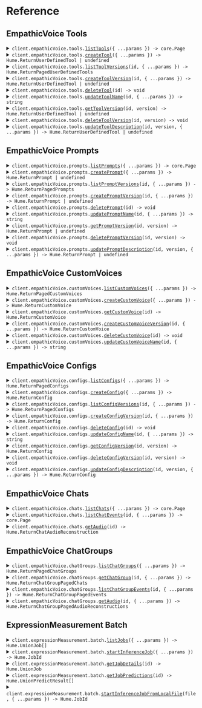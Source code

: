 # Reference

## EmpathicVoice Tools

<details><summary><code>client.empathicVoice.tools.<a href="/src/api/resources/empathicVoice/resources/tools/client/Client.ts">listTools</a>({ ...params }) -> core.Page<Hume.ReturnUserDefinedTool | undefined></code></summary>
<dl>
<dd>

#### 📝 Description

<dl>
<dd>

<dl>
<dd>

Fetches a paginated list of **Tools**.

Refer to our [tool use](/docs/empathic-voice-interface-evi/tool-use#function-calling) guide for comprehensive instructions on defining and integrating tools into EVI.

</dd>
</dl>
</dd>
</dl>

#### 🔌 Usage

<dl>
<dd>

<dl>
<dd>

```typescript
await client.empathicVoice.tools.listTools({
    pageNumber: 0,
    pageSize: 2,
});
```

</dd>
</dl>
</dd>
</dl>

#### ⚙️ Parameters

<dl>
<dd>

<dl>
<dd>

**request:** `Hume.empathicVoice.ToolsListToolsRequest`

</dd>
</dl>

<dl>
<dd>

**requestOptions:** `Tools.RequestOptions`

</dd>
</dl>
</dd>
</dl>

</dd>
</dl>
</details>

<details><summary><code>client.empathicVoice.tools.<a href="/src/api/resources/empathicVoice/resources/tools/client/Client.ts">createTool</a>({ ...params }) -> Hume.ReturnUserDefinedTool | undefined</code></summary>
<dl>
<dd>

#### 📝 Description

<dl>
<dd>

<dl>
<dd>

Creates a **Tool** that can be added to an [EVI configuration](/reference/empathic-voice-interface-evi/configs/create-config).

Refer to our [tool use](/docs/empathic-voice-interface-evi/tool-use#function-calling) guide for comprehensive instructions on defining and integrating tools into EVI.

</dd>
</dl>
</dd>
</dl>

#### 🔌 Usage

<dl>
<dd>

<dl>
<dd>

```typescript
await client.empathicVoice.tools.createTool({
    name: "get_current_weather",
    parameters:
        '{ "type": "object", "properties": { "location": { "type": "string", "description": "The city and state, e.g. San Francisco, CA" }, "format": { "type": "string", "enum": ["celsius", "fahrenheit"], "description": "The temperature unit to use. Infer this from the users location." } }, "required": ["location", "format"] }',
    versionDescription: "Fetches current weather and uses celsius or fahrenheit based on location of user.",
    description: "This tool is for getting the current weather.",
    fallbackContent: "Unable to fetch current weather.",
});
```

</dd>
</dl>
</dd>
</dl>

#### ⚙️ Parameters

<dl>
<dd>

<dl>
<dd>

**request:** `Hume.empathicVoice.PostedUserDefinedTool`

</dd>
</dl>

<dl>
<dd>

**requestOptions:** `Tools.RequestOptions`

</dd>
</dl>
</dd>
</dl>

</dd>
</dl>
</details>

<details><summary><code>client.empathicVoice.tools.<a href="/src/api/resources/empathicVoice/resources/tools/client/Client.ts">listToolVersions</a>(id, { ...params }) -> Hume.ReturnPagedUserDefinedTools</code></summary>
<dl>
<dd>

#### 📝 Description

<dl>
<dd>

<dl>
<dd>

Fetches a list of a **Tool's** versions.

Refer to our [tool use](/docs/empathic-voice-interface-evi/tool-use#function-calling) guide for comprehensive instructions on defining and integrating tools into EVI.

</dd>
</dl>
</dd>
</dl>

#### 🔌 Usage

<dl>
<dd>

<dl>
<dd>

```typescript
await client.empathicVoice.tools.listToolVersions("00183a3f-79ba-413d-9f3b-609864268bea");
```

</dd>
</dl>
</dd>
</dl>

#### ⚙️ Parameters

<dl>
<dd>

<dl>
<dd>

**id:** `string` — Identifier for a Tool. Formatted as a UUID.

</dd>
</dl>

<dl>
<dd>

**request:** `Hume.empathicVoice.ToolsListToolVersionsRequest`

</dd>
</dl>

<dl>
<dd>

**requestOptions:** `Tools.RequestOptions`

</dd>
</dl>
</dd>
</dl>

</dd>
</dl>
</details>

<details><summary><code>client.empathicVoice.tools.<a href="/src/api/resources/empathicVoice/resources/tools/client/Client.ts">createToolVersion</a>(id, { ...params }) -> Hume.ReturnUserDefinedTool | undefined</code></summary>
<dl>
<dd>

#### 📝 Description

<dl>
<dd>

<dl>
<dd>

Updates a **Tool** by creating a new version of the **Tool**.

Refer to our [tool use](/docs/empathic-voice-interface-evi/tool-use#function-calling) guide for comprehensive instructions on defining and integrating tools into EVI.

</dd>
</dl>
</dd>
</dl>

#### 🔌 Usage

<dl>
<dd>

<dl>
<dd>

```typescript
await client.empathicVoice.tools.createToolVersion("00183a3f-79ba-413d-9f3b-609864268bea", {
    parameters:
        '{ "type": "object", "properties": { "location": { "type": "string", "description": "The city and state, e.g. San Francisco, CA" }, "format": { "type": "string", "enum": ["celsius", "fahrenheit", "kelvin"], "description": "The temperature unit to use. Infer this from the users location." } }, "required": ["location", "format"] }',
    versionDescription: "Fetches current weather and uses celsius, fahrenheit, or kelvin based on location of user.",
    fallbackContent: "Unable to fetch current weather.",
    description: "This tool is for getting the current weather.",
});
```

</dd>
</dl>
</dd>
</dl>

#### ⚙️ Parameters

<dl>
<dd>

<dl>
<dd>

**id:** `string` — Identifier for a Tool. Formatted as a UUID.

</dd>
</dl>

<dl>
<dd>

**request:** `Hume.empathicVoice.PostedUserDefinedToolVersion`

</dd>
</dl>

<dl>
<dd>

**requestOptions:** `Tools.RequestOptions`

</dd>
</dl>
</dd>
</dl>

</dd>
</dl>
</details>

<details><summary><code>client.empathicVoice.tools.<a href="/src/api/resources/empathicVoice/resources/tools/client/Client.ts">deleteTool</a>(id) -> void</code></summary>
<dl>
<dd>

#### 📝 Description

<dl>
<dd>

<dl>
<dd>

Deletes a **Tool** and its versions.

Refer to our [tool use](/docs/empathic-voice-interface-evi/tool-use#function-calling) guide for comprehensive instructions on defining and integrating tools into EVI.

</dd>
</dl>
</dd>
</dl>

#### 🔌 Usage

<dl>
<dd>

<dl>
<dd>

```typescript
await client.empathicVoice.tools.deleteTool("00183a3f-79ba-413d-9f3b-609864268bea");
```

</dd>
</dl>
</dd>
</dl>

#### ⚙️ Parameters

<dl>
<dd>

<dl>
<dd>

**id:** `string` — Identifier for a Tool. Formatted as a UUID.

</dd>
</dl>

<dl>
<dd>

**requestOptions:** `Tools.RequestOptions`

</dd>
</dl>
</dd>
</dl>

</dd>
</dl>
</details>

<details><summary><code>client.empathicVoice.tools.<a href="/src/api/resources/empathicVoice/resources/tools/client/Client.ts">updateToolName</a>(id, { ...params }) -> string</code></summary>
<dl>
<dd>

#### 📝 Description

<dl>
<dd>

<dl>
<dd>

Updates the name of a **Tool**.

Refer to our [tool use](/docs/empathic-voice-interface-evi/tool-use#function-calling) guide for comprehensive instructions on defining and integrating tools into EVI.

</dd>
</dl>
</dd>
</dl>

#### 🔌 Usage

<dl>
<dd>

<dl>
<dd>

```typescript
await client.empathicVoice.tools.updateToolName("00183a3f-79ba-413d-9f3b-609864268bea", {
    name: "get_current_temperature",
});
```

</dd>
</dl>
</dd>
</dl>

#### ⚙️ Parameters

<dl>
<dd>

<dl>
<dd>

**id:** `string` — Identifier for a Tool. Formatted as a UUID.

</dd>
</dl>

<dl>
<dd>

**request:** `Hume.empathicVoice.PostedUserDefinedToolName`

</dd>
</dl>

<dl>
<dd>

**requestOptions:** `Tools.RequestOptions`

</dd>
</dl>
</dd>
</dl>

</dd>
</dl>
</details>

<details><summary><code>client.empathicVoice.tools.<a href="/src/api/resources/empathicVoice/resources/tools/client/Client.ts">getToolVersion</a>(id, version) -> Hume.ReturnUserDefinedTool | undefined</code></summary>
<dl>
<dd>

#### 📝 Description

<dl>
<dd>

<dl>
<dd>

Fetches a specified version of a **Tool**.

Refer to our [tool use](/docs/empathic-voice-interface-evi/tool-use#function-calling) guide for comprehensive instructions on defining and integrating tools into EVI.

</dd>
</dl>
</dd>
</dl>

#### 🔌 Usage

<dl>
<dd>

<dl>
<dd>

```typescript
await client.empathicVoice.tools.getToolVersion("00183a3f-79ba-413d-9f3b-609864268bea", 1);
```

</dd>
</dl>
</dd>
</dl>

#### ⚙️ Parameters

<dl>
<dd>

<dl>
<dd>

**id:** `string` — Identifier for a Tool. Formatted as a UUID.

</dd>
</dl>

<dl>
<dd>

**version:** `number`

Version number for a Tool.

Tools, Configs, Custom Voices, and Prompts are versioned. This versioning system supports iterative development, allowing you to progressively refine tools and revert to previous versions if needed.

Version numbers are integer values representing different iterations of the Tool. Each update to the Tool increments its version number.

</dd>
</dl>

<dl>
<dd>

**requestOptions:** `Tools.RequestOptions`

</dd>
</dl>
</dd>
</dl>

</dd>
</dl>
</details>

<details><summary><code>client.empathicVoice.tools.<a href="/src/api/resources/empathicVoice/resources/tools/client/Client.ts">deleteToolVersion</a>(id, version) -> void</code></summary>
<dl>
<dd>

#### 📝 Description

<dl>
<dd>

<dl>
<dd>

Deletes a specified version of a **Tool**.

Refer to our [tool use](/docs/empathic-voice-interface-evi/tool-use#function-calling) guide for comprehensive instructions on defining and integrating tools into EVI.

</dd>
</dl>
</dd>
</dl>

#### 🔌 Usage

<dl>
<dd>

<dl>
<dd>

```typescript
await client.empathicVoice.tools.deleteToolVersion("00183a3f-79ba-413d-9f3b-609864268bea", 1);
```

</dd>
</dl>
</dd>
</dl>

#### ⚙️ Parameters

<dl>
<dd>

<dl>
<dd>

**id:** `string` — Identifier for a Tool. Formatted as a UUID.

</dd>
</dl>

<dl>
<dd>

**version:** `number`

Version number for a Tool.

Tools, Configs, Custom Voices, and Prompts are versioned. This versioning system supports iterative development, allowing you to progressively refine tools and revert to previous versions if needed.

Version numbers are integer values representing different iterations of the Tool. Each update to the Tool increments its version number.

</dd>
</dl>

<dl>
<dd>

**requestOptions:** `Tools.RequestOptions`

</dd>
</dl>
</dd>
</dl>

</dd>
</dl>
</details>

<details><summary><code>client.empathicVoice.tools.<a href="/src/api/resources/empathicVoice/resources/tools/client/Client.ts">updateToolDescription</a>(id, version, { ...params }) -> Hume.ReturnUserDefinedTool | undefined</code></summary>
<dl>
<dd>

#### 📝 Description

<dl>
<dd>

<dl>
<dd>

Updates the description of a specified **Tool** version.

Refer to our [tool use](/docs/empathic-voice-interface-evi/tool-use#function-calling) guide for comprehensive instructions on defining and integrating tools into EVI.

</dd>
</dl>
</dd>
</dl>

#### 🔌 Usage

<dl>
<dd>

<dl>
<dd>

```typescript
await client.empathicVoice.tools.updateToolDescription("00183a3f-79ba-413d-9f3b-609864268bea", 1, {
    versionDescription:
        "Fetches current temperature, precipitation, wind speed, AQI, and other weather conditions. Uses Celsius, Fahrenheit, or kelvin depending on user's region.",
});
```

</dd>
</dl>
</dd>
</dl>

#### ⚙️ Parameters

<dl>
<dd>

<dl>
<dd>

**id:** `string` — Identifier for a Tool. Formatted as a UUID.

</dd>
</dl>

<dl>
<dd>

**version:** `number`

Version number for a Tool.

Tools, Configs, Custom Voices, and Prompts are versioned. This versioning system supports iterative development, allowing you to progressively refine tools and revert to previous versions if needed.

Version numbers are integer values representing different iterations of the Tool. Each update to the Tool increments its version number.

</dd>
</dl>

<dl>
<dd>

**request:** `Hume.empathicVoice.PostedUserDefinedToolVersionDescription`

</dd>
</dl>

<dl>
<dd>

**requestOptions:** `Tools.RequestOptions`

</dd>
</dl>
</dd>
</dl>

</dd>
</dl>
</details>

## EmpathicVoice Prompts

<details><summary><code>client.empathicVoice.prompts.<a href="/src/api/resources/empathicVoice/resources/prompts/client/Client.ts">listPrompts</a>({ ...params }) -> core.Page<Hume.ReturnPrompt | undefined></code></summary>
<dl>
<dd>

#### 📝 Description

<dl>
<dd>

<dl>
<dd>

Fetches a paginated list of **Prompts**.

See our [prompting guide](/docs/empathic-voice-interface-evi/phone-calling) for tips on crafting your system prompt.

</dd>
</dl>
</dd>
</dl>

#### 🔌 Usage

<dl>
<dd>

<dl>
<dd>

```typescript
await client.empathicVoice.prompts.listPrompts({
    pageNumber: 0,
    pageSize: 2,
});
```

</dd>
</dl>
</dd>
</dl>

#### ⚙️ Parameters

<dl>
<dd>

<dl>
<dd>

**request:** `Hume.empathicVoice.PromptsListPromptsRequest`

</dd>
</dl>

<dl>
<dd>

**requestOptions:** `Prompts.RequestOptions`

</dd>
</dl>
</dd>
</dl>

</dd>
</dl>
</details>

<details><summary><code>client.empathicVoice.prompts.<a href="/src/api/resources/empathicVoice/resources/prompts/client/Client.ts">createPrompt</a>({ ...params }) -> Hume.ReturnPrompt | undefined</code></summary>
<dl>
<dd>

#### 📝 Description

<dl>
<dd>

<dl>
<dd>

Creates a **Prompt** that can be added to an [EVI configuration](/reference/empathic-voice-interface-evi/configs/create-config).

See our [prompting guide](/docs/empathic-voice-interface-evi/phone-calling) for tips on crafting your system prompt.

</dd>
</dl>
</dd>
</dl>

#### 🔌 Usage

<dl>
<dd>

<dl>
<dd>

```typescript
await client.empathicVoice.prompts.createPrompt({
    name: "Weather Assistant Prompt",
    text: "<role>You are an AI weather assistant providing users with accurate and up-to-date weather information. Respond to user queries concisely and clearly. Use simple language and avoid technical jargon. Provide temperature, precipitation, wind conditions, and any weather alerts. Include helpful tips if severe weather is expected.</role>",
});
```

</dd>
</dl>
</dd>
</dl>

#### ⚙️ Parameters

<dl>
<dd>

<dl>
<dd>

**request:** `Hume.empathicVoice.PostedPrompt`

</dd>
</dl>

<dl>
<dd>

**requestOptions:** `Prompts.RequestOptions`

</dd>
</dl>
</dd>
</dl>

</dd>
</dl>
</details>

<details><summary><code>client.empathicVoice.prompts.<a href="/src/api/resources/empathicVoice/resources/prompts/client/Client.ts">listPromptVersions</a>(id, { ...params }) -> Hume.ReturnPagedPrompts</code></summary>
<dl>
<dd>

#### 📝 Description

<dl>
<dd>

<dl>
<dd>

Fetches a list of a **Prompt's** versions.

See our [prompting guide](/docs/empathic-voice-interface-evi/phone-calling) for tips on crafting your system prompt.

</dd>
</dl>
</dd>
</dl>

#### 🔌 Usage

<dl>
<dd>

<dl>
<dd>

```typescript
await client.empathicVoice.prompts.listPromptVersions("af699d45-2985-42cc-91b9-af9e5da3bac5");
```

</dd>
</dl>
</dd>
</dl>

#### ⚙️ Parameters

<dl>
<dd>

<dl>
<dd>

**id:** `string` — Identifier for a Prompt. Formatted as a UUID.

</dd>
</dl>

<dl>
<dd>

**request:** `Hume.empathicVoice.PromptsListPromptVersionsRequest`

</dd>
</dl>

<dl>
<dd>

**requestOptions:** `Prompts.RequestOptions`

</dd>
</dl>
</dd>
</dl>

</dd>
</dl>
</details>

<details><summary><code>client.empathicVoice.prompts.<a href="/src/api/resources/empathicVoice/resources/prompts/client/Client.ts">createPromptVersion</a>(id, { ...params }) -> Hume.ReturnPrompt | undefined</code></summary>
<dl>
<dd>

#### 📝 Description

<dl>
<dd>

<dl>
<dd>

Updates a **Prompt** by creating a new version of the **Prompt**.

See our [prompting guide](/docs/empathic-voice-interface-evi/phone-calling) for tips on crafting your system prompt.

</dd>
</dl>
</dd>
</dl>

#### 🔌 Usage

<dl>
<dd>

<dl>
<dd>

```typescript
await client.empathicVoice.prompts.createPromptVersion("af699d45-2985-42cc-91b9-af9e5da3bac5", {
    text: "<role>You are an updated version of an AI weather assistant providing users with accurate and up-to-date weather information. Respond to user queries concisely and clearly. Use simple language and avoid technical jargon. Provide temperature, precipitation, wind conditions, and any weather alerts. Include helpful tips if severe weather is expected.</role>",
    versionDescription: "This is an updated version of the Weather Assistant Prompt.",
});
```

</dd>
</dl>
</dd>
</dl>

#### ⚙️ Parameters

<dl>
<dd>

<dl>
<dd>

**id:** `string` — Identifier for a Prompt. Formatted as a UUID.

</dd>
</dl>

<dl>
<dd>

**request:** `Hume.empathicVoice.PostedPromptVersion`

</dd>
</dl>

<dl>
<dd>

**requestOptions:** `Prompts.RequestOptions`

</dd>
</dl>
</dd>
</dl>

</dd>
</dl>
</details>

<details><summary><code>client.empathicVoice.prompts.<a href="/src/api/resources/empathicVoice/resources/prompts/client/Client.ts">deletePrompt</a>(id) -> void</code></summary>
<dl>
<dd>

#### 📝 Description

<dl>
<dd>

<dl>
<dd>

Deletes a **Prompt** and its versions.

See our [prompting guide](/docs/empathic-voice-interface-evi/phone-calling) for tips on crafting your system prompt.

</dd>
</dl>
</dd>
</dl>

#### 🔌 Usage

<dl>
<dd>

<dl>
<dd>

```typescript
await client.empathicVoice.prompts.deletePrompt("af699d45-2985-42cc-91b9-af9e5da3bac5");
```

</dd>
</dl>
</dd>
</dl>

#### ⚙️ Parameters

<dl>
<dd>

<dl>
<dd>

**id:** `string` — Identifier for a Prompt. Formatted as a UUID.

</dd>
</dl>

<dl>
<dd>

**requestOptions:** `Prompts.RequestOptions`

</dd>
</dl>
</dd>
</dl>

</dd>
</dl>
</details>

<details><summary><code>client.empathicVoice.prompts.<a href="/src/api/resources/empathicVoice/resources/prompts/client/Client.ts">updatePromptName</a>(id, { ...params }) -> string</code></summary>
<dl>
<dd>

#### 📝 Description

<dl>
<dd>

<dl>
<dd>

Updates the name of a **Prompt**.

See our [prompting guide](/docs/empathic-voice-interface-evi/phone-calling) for tips on crafting your system prompt.

</dd>
</dl>
</dd>
</dl>

#### 🔌 Usage

<dl>
<dd>

<dl>
<dd>

```typescript
await client.empathicVoice.prompts.updatePromptName("af699d45-2985-42cc-91b9-af9e5da3bac5", {
    name: "Updated Weather Assistant Prompt Name",
});
```

</dd>
</dl>
</dd>
</dl>

#### ⚙️ Parameters

<dl>
<dd>

<dl>
<dd>

**id:** `string` — Identifier for a Prompt. Formatted as a UUID.

</dd>
</dl>

<dl>
<dd>

**request:** `Hume.empathicVoice.PostedPromptName`

</dd>
</dl>

<dl>
<dd>

**requestOptions:** `Prompts.RequestOptions`

</dd>
</dl>
</dd>
</dl>

</dd>
</dl>
</details>

<details><summary><code>client.empathicVoice.prompts.<a href="/src/api/resources/empathicVoice/resources/prompts/client/Client.ts">getPromptVersion</a>(id, version) -> Hume.ReturnPrompt | undefined</code></summary>
<dl>
<dd>

#### 📝 Description

<dl>
<dd>

<dl>
<dd>

Fetches a specified version of a **Prompt**.

See our [prompting guide](/docs/empathic-voice-interface-evi/phone-calling) for tips on crafting your system prompt.

</dd>
</dl>
</dd>
</dl>

#### 🔌 Usage

<dl>
<dd>

<dl>
<dd>

```typescript
await client.empathicVoice.prompts.getPromptVersion("af699d45-2985-42cc-91b9-af9e5da3bac5", 0);
```

</dd>
</dl>
</dd>
</dl>

#### ⚙️ Parameters

<dl>
<dd>

<dl>
<dd>

**id:** `string` — Identifier for a Prompt. Formatted as a UUID.

</dd>
</dl>

<dl>
<dd>

**version:** `number`

Version number for a Prompt.

Prompts, Configs, Custom Voices, and Tools are versioned. This versioning system supports iterative development, allowing you to progressively refine prompts and revert to previous versions if needed.

Version numbers are integer values representing different iterations of the Prompt. Each update to the Prompt increments its version number.

</dd>
</dl>

<dl>
<dd>

**requestOptions:** `Prompts.RequestOptions`

</dd>
</dl>
</dd>
</dl>

</dd>
</dl>
</details>

<details><summary><code>client.empathicVoice.prompts.<a href="/src/api/resources/empathicVoice/resources/prompts/client/Client.ts">deletePromptVersion</a>(id, version) -> void</code></summary>
<dl>
<dd>

#### 📝 Description

<dl>
<dd>

<dl>
<dd>

Deletes a specified version of a **Prompt**.

See our [prompting guide](/docs/empathic-voice-interface-evi/phone-calling) for tips on crafting your system prompt.

</dd>
</dl>
</dd>
</dl>

#### 🔌 Usage

<dl>
<dd>

<dl>
<dd>

```typescript
await client.empathicVoice.prompts.deletePromptVersion("af699d45-2985-42cc-91b9-af9e5da3bac5", 1);
```

</dd>
</dl>
</dd>
</dl>

#### ⚙️ Parameters

<dl>
<dd>

<dl>
<dd>

**id:** `string` — Identifier for a Prompt. Formatted as a UUID.

</dd>
</dl>

<dl>
<dd>

**version:** `number`

Version number for a Prompt.

Prompts, Configs, Custom Voices, and Tools are versioned. This versioning system supports iterative development, allowing you to progressively refine prompts and revert to previous versions if needed.

Version numbers are integer values representing different iterations of the Prompt. Each update to the Prompt increments its version number.

</dd>
</dl>

<dl>
<dd>

**requestOptions:** `Prompts.RequestOptions`

</dd>
</dl>
</dd>
</dl>

</dd>
</dl>
</details>

<details><summary><code>client.empathicVoice.prompts.<a href="/src/api/resources/empathicVoice/resources/prompts/client/Client.ts">updatePromptDescription</a>(id, version, { ...params }) -> Hume.ReturnPrompt | undefined</code></summary>
<dl>
<dd>

#### 📝 Description

<dl>
<dd>

<dl>
<dd>

Updates the description of a **Prompt**.

See our [prompting guide](/docs/empathic-voice-interface-evi/phone-calling) for tips on crafting your system prompt.

</dd>
</dl>
</dd>
</dl>

#### 🔌 Usage

<dl>
<dd>

<dl>
<dd>

```typescript
await client.empathicVoice.prompts.updatePromptDescription("af699d45-2985-42cc-91b9-af9e5da3bac5", 1, {
    versionDescription: "This is an updated version_description.",
});
```

</dd>
</dl>
</dd>
</dl>

#### ⚙️ Parameters

<dl>
<dd>

<dl>
<dd>

**id:** `string` — Identifier for a Prompt. Formatted as a UUID.

</dd>
</dl>

<dl>
<dd>

**version:** `number`

Version number for a Prompt.

Prompts, Configs, Custom Voices, and Tools are versioned. This versioning system supports iterative development, allowing you to progressively refine prompts and revert to previous versions if needed.

Version numbers are integer values representing different iterations of the Prompt. Each update to the Prompt increments its version number.

</dd>
</dl>

<dl>
<dd>

**request:** `Hume.empathicVoice.PostedPromptVersionDescription`

</dd>
</dl>

<dl>
<dd>

**requestOptions:** `Prompts.RequestOptions`

</dd>
</dl>
</dd>
</dl>

</dd>
</dl>
</details>

## EmpathicVoice CustomVoices

<details><summary><code>client.empathicVoice.customVoices.<a href="/src/api/resources/empathicVoice/resources/customVoices/client/Client.ts">listCustomVoices</a>({ ...params }) -> Hume.ReturnPagedCustomVoices</code></summary>
<dl>
<dd>

#### 📝 Description

<dl>
<dd>

<dl>
<dd>

Fetches a paginated list of **Custom Voices**.

Refer to our [voices guide](/docs/empathic-voice-interface-evi/voices) for details on creating a custom voice.

</dd>
</dl>
</dd>
</dl>

#### 🔌 Usage

<dl>
<dd>

<dl>
<dd>

```typescript
await client.empathicVoice.customVoices.listCustomVoices();
```

</dd>
</dl>
</dd>
</dl>

#### ⚙️ Parameters

<dl>
<dd>

<dl>
<dd>

**request:** `Hume.empathicVoice.CustomVoicesListCustomVoicesRequest`

</dd>
</dl>

<dl>
<dd>

**requestOptions:** `CustomVoices.RequestOptions`

</dd>
</dl>
</dd>
</dl>

</dd>
</dl>
</details>

<details><summary><code>client.empathicVoice.customVoices.<a href="/src/api/resources/empathicVoice/resources/customVoices/client/Client.ts">createCustomVoice</a>({ ...params }) -> Hume.ReturnCustomVoice</code></summary>
<dl>
<dd>

#### 📝 Description

<dl>
<dd>

<dl>
<dd>

Creates a **Custom Voice** that can be added to an [EVI configuration](/reference/empathic-voice-interface-evi/configs/create-config).

Refer to our [voices guide](/docs/empathic-voice-interface-evi/voices) for details on creating a custom voice.

</dd>
</dl>
</dd>
</dl>

#### 🔌 Usage

<dl>
<dd>

<dl>
<dd>

```typescript
await client.empathicVoice.customVoices.createCustomVoice({
    name: "name",
    baseVoice: Hume.PostedCustomVoiceBaseVoice.Ito,
    parameterModel: "20241004-11parameter",
});
```

</dd>
</dl>
</dd>
</dl>

#### ⚙️ Parameters

<dl>
<dd>

<dl>
<dd>

**request:** `Hume.PostedCustomVoice`

</dd>
</dl>

<dl>
<dd>

**requestOptions:** `CustomVoices.RequestOptions`

</dd>
</dl>
</dd>
</dl>

</dd>
</dl>
</details>

<details><summary><code>client.empathicVoice.customVoices.<a href="/src/api/resources/empathicVoice/resources/customVoices/client/Client.ts">getCustomVoice</a>(id) -> Hume.ReturnCustomVoice</code></summary>
<dl>
<dd>

#### 📝 Description

<dl>
<dd>

<dl>
<dd>

Fetches a specific **Custom Voice** by ID.

Refer to our [voices guide](/docs/empathic-voice-interface-evi/voices) for details on creating a custom voice.

</dd>
</dl>
</dd>
</dl>

#### 🔌 Usage

<dl>
<dd>

<dl>
<dd>

```typescript
await client.empathicVoice.customVoices.getCustomVoice("id");
```

</dd>
</dl>
</dd>
</dl>

#### ⚙️ Parameters

<dl>
<dd>

<dl>
<dd>

**id:** `string` — Identifier for a Custom Voice. Formatted as a UUID.

</dd>
</dl>

<dl>
<dd>

**requestOptions:** `CustomVoices.RequestOptions`

</dd>
</dl>
</dd>
</dl>

</dd>
</dl>
</details>

<details><summary><code>client.empathicVoice.customVoices.<a href="/src/api/resources/empathicVoice/resources/customVoices/client/Client.ts">createCustomVoiceVersion</a>(id, { ...params }) -> Hume.ReturnCustomVoice</code></summary>
<dl>
<dd>

#### 📝 Description

<dl>
<dd>

<dl>
<dd>

Updates a **Custom Voice** by creating a new version of the **Custom Voice**.

Refer to our [voices guide](/docs/empathic-voice-interface-evi/voices) for details on creating a custom voice.

</dd>
</dl>
</dd>
</dl>

#### 🔌 Usage

<dl>
<dd>

<dl>
<dd>

```typescript
await client.empathicVoice.customVoices.createCustomVoiceVersion("id", {
    name: "name",
    baseVoice: Hume.PostedCustomVoiceBaseVoice.Ito,
    parameterModel: "20241004-11parameter",
});
```

</dd>
</dl>
</dd>
</dl>

#### ⚙️ Parameters

<dl>
<dd>

<dl>
<dd>

**id:** `string` — Identifier for a Custom Voice. Formatted as a UUID.

</dd>
</dl>

<dl>
<dd>

**request:** `Hume.PostedCustomVoice`

</dd>
</dl>

<dl>
<dd>

**requestOptions:** `CustomVoices.RequestOptions`

</dd>
</dl>
</dd>
</dl>

</dd>
</dl>
</details>

<details><summary><code>client.empathicVoice.customVoices.<a href="/src/api/resources/empathicVoice/resources/customVoices/client/Client.ts">deleteCustomVoice</a>(id) -> void</code></summary>
<dl>
<dd>

#### 📝 Description

<dl>
<dd>

<dl>
<dd>

Deletes a **Custom Voice** and its versions.

Refer to our [voices guide](/docs/empathic-voice-interface-evi/voices) for details on creating a custom voice.

</dd>
</dl>
</dd>
</dl>

#### 🔌 Usage

<dl>
<dd>

<dl>
<dd>

```typescript
await client.empathicVoice.customVoices.deleteCustomVoice("id");
```

</dd>
</dl>
</dd>
</dl>

#### ⚙️ Parameters

<dl>
<dd>

<dl>
<dd>

**id:** `string` — Identifier for a Custom Voice. Formatted as a UUID.

</dd>
</dl>

<dl>
<dd>

**requestOptions:** `CustomVoices.RequestOptions`

</dd>
</dl>
</dd>
</dl>

</dd>
</dl>
</details>

<details><summary><code>client.empathicVoice.customVoices.<a href="/src/api/resources/empathicVoice/resources/customVoices/client/Client.ts">updateCustomVoiceName</a>(id, { ...params }) -> string</code></summary>
<dl>
<dd>

#### 📝 Description

<dl>
<dd>

<dl>
<dd>

Updates the name of a **Custom Voice**.

Refer to our [voices guide](/docs/empathic-voice-interface-evi/voices) for details on creating a custom voice.

</dd>
</dl>
</dd>
</dl>

#### 🔌 Usage

<dl>
<dd>

<dl>
<dd>

```typescript
await client.empathicVoice.customVoices.updateCustomVoiceName("id", {
    name: "name",
});
```

</dd>
</dl>
</dd>
</dl>

#### ⚙️ Parameters

<dl>
<dd>

<dl>
<dd>

**id:** `string` — Identifier for a Custom Voice. Formatted as a UUID.

</dd>
</dl>

<dl>
<dd>

**request:** `Hume.empathicVoice.PostedCustomVoiceName`

</dd>
</dl>

<dl>
<dd>

**requestOptions:** `CustomVoices.RequestOptions`

</dd>
</dl>
</dd>
</dl>

</dd>
</dl>
</details>

## EmpathicVoice Configs

<details><summary><code>client.empathicVoice.configs.<a href="/src/api/resources/empathicVoice/resources/configs/client/Client.ts">listConfigs</a>({ ...params }) -> Hume.ReturnPagedConfigs</code></summary>
<dl>
<dd>

#### 📝 Description

<dl>
<dd>

<dl>
<dd>

Fetches a paginated list of **Configs**.

For more details on configuration options and how to configure EVI, see our [configuration guide](/docs/empathic-voice-interface-evi/configuration).

</dd>
</dl>
</dd>
</dl>

#### 🔌 Usage

<dl>
<dd>

<dl>
<dd>

```typescript
await client.empathicVoice.configs.listConfigs({
    pageNumber: 0,
    pageSize: 1,
});
```

</dd>
</dl>
</dd>
</dl>

#### ⚙️ Parameters

<dl>
<dd>

<dl>
<dd>

**request:** `Hume.empathicVoice.ConfigsListConfigsRequest`

</dd>
</dl>

<dl>
<dd>

**requestOptions:** `Configs.RequestOptions`

</dd>
</dl>
</dd>
</dl>

</dd>
</dl>
</details>

<details><summary><code>client.empathicVoice.configs.<a href="/src/api/resources/empathicVoice/resources/configs/client/Client.ts">createConfig</a>({ ...params }) -> Hume.ReturnConfig</code></summary>
<dl>
<dd>

#### 📝 Description

<dl>
<dd>

<dl>
<dd>

Creates a **Config** which can be applied to EVI.

For more details on configuration options and how to configure EVI, see our [configuration guide](/docs/empathic-voice-interface-evi/configuration).

</dd>
</dl>
</dd>
</dl>

#### 🔌 Usage

<dl>
<dd>

<dl>
<dd>

```typescript
await client.empathicVoice.configs.createConfig({
    name: "Weather Assistant Config",
    prompt: {
        id: "af699d45-2985-42cc-91b9-af9e5da3bac5",
        version: 0,
    },
    eviVersion: "2",
    voice: {
        provider: Hume.PostedVoiceProvider.HumeAi,
        name: "SAMPLE VOICE",
    },
    languageModel: {
        modelProvider: Hume.PostedLanguageModelModelProvider.Anthropic,
        modelResource: Hume.PostedLanguageModelModelResource.Claude35Sonnet20240620,
        temperature: 1,
    },
    eventMessages: {
        onNewChat: {
            enabled: false,
            text: "",
        },
        onInactivityTimeout: {
            enabled: false,
            text: "",
        },
        onMaxDurationTimeout: {
            enabled: false,
            text: "",
        },
    },
});
```

</dd>
</dl>
</dd>
</dl>

#### ⚙️ Parameters

<dl>
<dd>

<dl>
<dd>

**request:** `Hume.empathicVoice.PostedConfig`

</dd>
</dl>

<dl>
<dd>

**requestOptions:** `Configs.RequestOptions`

</dd>
</dl>
</dd>
</dl>

</dd>
</dl>
</details>

<details><summary><code>client.empathicVoice.configs.<a href="/src/api/resources/empathicVoice/resources/configs/client/Client.ts">listConfigVersions</a>(id, { ...params }) -> Hume.ReturnPagedConfigs</code></summary>
<dl>
<dd>

#### 📝 Description

<dl>
<dd>

<dl>
<dd>

Fetches a list of a **Config's** versions.

For more details on configuration options and how to configure EVI, see our [configuration guide](/docs/empathic-voice-interface-evi/configuration).

</dd>
</dl>
</dd>
</dl>

#### 🔌 Usage

<dl>
<dd>

<dl>
<dd>

```typescript
await client.empathicVoice.configs.listConfigVersions("1b60e1a0-cc59-424a-8d2c-189d354db3f3");
```

</dd>
</dl>
</dd>
</dl>

#### ⚙️ Parameters

<dl>
<dd>

<dl>
<dd>

**id:** `string` — Identifier for a Config. Formatted as a UUID.

</dd>
</dl>

<dl>
<dd>

**request:** `Hume.empathicVoice.ConfigsListConfigVersionsRequest`

</dd>
</dl>

<dl>
<dd>

**requestOptions:** `Configs.RequestOptions`

</dd>
</dl>
</dd>
</dl>

</dd>
</dl>
</details>

<details><summary><code>client.empathicVoice.configs.<a href="/src/api/resources/empathicVoice/resources/configs/client/Client.ts">createConfigVersion</a>(id, { ...params }) -> Hume.ReturnConfig</code></summary>
<dl>
<dd>

#### 📝 Description

<dl>
<dd>

<dl>
<dd>

Updates a **Config** by creating a new version of the **Config**.

For more details on configuration options and how to configure EVI, see our [configuration guide](/docs/empathic-voice-interface-evi/configuration).

</dd>
</dl>
</dd>
</dl>

#### 🔌 Usage

<dl>
<dd>

<dl>
<dd>

```typescript
await client.empathicVoice.configs.createConfigVersion("1b60e1a0-cc59-424a-8d2c-189d354db3f3", {
    versionDescription: "This is an updated version of the Weather Assistant Config.",
    eviVersion: "2",
    prompt: {
        id: "af699d45-2985-42cc-91b9-af9e5da3bac5",
        version: 0,
    },
    voice: {
        provider: Hume.PostedVoiceProvider.HumeAi,
        name: "ITO",
    },
    languageModel: {
        modelProvider: Hume.PostedLanguageModelModelProvider.Anthropic,
        modelResource: Hume.PostedLanguageModelModelResource.Claude35Sonnet20240620,
        temperature: 1,
    },
    ellmModel: {
        allowShortResponses: true,
    },
    eventMessages: {
        onNewChat: {
            enabled: false,
            text: "",
        },
        onInactivityTimeout: {
            enabled: false,
            text: "",
        },
        onMaxDurationTimeout: {
            enabled: false,
            text: "",
        },
    },
});
```

</dd>
</dl>
</dd>
</dl>

#### ⚙️ Parameters

<dl>
<dd>

<dl>
<dd>

**id:** `string` — Identifier for a Config. Formatted as a UUID.

</dd>
</dl>

<dl>
<dd>

**request:** `Hume.empathicVoice.PostedConfigVersion`

</dd>
</dl>

<dl>
<dd>

**requestOptions:** `Configs.RequestOptions`

</dd>
</dl>
</dd>
</dl>

</dd>
</dl>
</details>

<details><summary><code>client.empathicVoice.configs.<a href="/src/api/resources/empathicVoice/resources/configs/client/Client.ts">deleteConfig</a>(id) -> void</code></summary>
<dl>
<dd>

#### 📝 Description

<dl>
<dd>

<dl>
<dd>

Deletes a **Config** and its versions.

For more details on configuration options and how to configure EVI, see our [configuration guide](/docs/empathic-voice-interface-evi/configuration).

</dd>
</dl>
</dd>
</dl>

#### 🔌 Usage

<dl>
<dd>

<dl>
<dd>

```typescript
await client.empathicVoice.configs.deleteConfig("1b60e1a0-cc59-424a-8d2c-189d354db3f3");
```

</dd>
</dl>
</dd>
</dl>

#### ⚙️ Parameters

<dl>
<dd>

<dl>
<dd>

**id:** `string` — Identifier for a Config. Formatted as a UUID.

</dd>
</dl>

<dl>
<dd>

**requestOptions:** `Configs.RequestOptions`

</dd>
</dl>
</dd>
</dl>

</dd>
</dl>
</details>

<details><summary><code>client.empathicVoice.configs.<a href="/src/api/resources/empathicVoice/resources/configs/client/Client.ts">updateConfigName</a>(id, { ...params }) -> string</code></summary>
<dl>
<dd>

#### 📝 Description

<dl>
<dd>

<dl>
<dd>

Updates the name of a **Config**.

For more details on configuration options and how to configure EVI, see our [configuration guide](/docs/empathic-voice-interface-evi/configuration).

</dd>
</dl>
</dd>
</dl>

#### 🔌 Usage

<dl>
<dd>

<dl>
<dd>

```typescript
await client.empathicVoice.configs.updateConfigName("1b60e1a0-cc59-424a-8d2c-189d354db3f3", {
    name: "Updated Weather Assistant Config Name",
});
```

</dd>
</dl>
</dd>
</dl>

#### ⚙️ Parameters

<dl>
<dd>

<dl>
<dd>

**id:** `string` — Identifier for a Config. Formatted as a UUID.

</dd>
</dl>

<dl>
<dd>

**request:** `Hume.empathicVoice.PostedConfigName`

</dd>
</dl>

<dl>
<dd>

**requestOptions:** `Configs.RequestOptions`

</dd>
</dl>
</dd>
</dl>

</dd>
</dl>
</details>

<details><summary><code>client.empathicVoice.configs.<a href="/src/api/resources/empathicVoice/resources/configs/client/Client.ts">getConfigVersion</a>(id, version) -> Hume.ReturnConfig</code></summary>
<dl>
<dd>

#### 📝 Description

<dl>
<dd>

<dl>
<dd>

Fetches a specified version of a **Config**.

For more details on configuration options and how to configure EVI, see our [configuration guide](/docs/empathic-voice-interface-evi/configuration).

</dd>
</dl>
</dd>
</dl>

#### 🔌 Usage

<dl>
<dd>

<dl>
<dd>

```typescript
await client.empathicVoice.configs.getConfigVersion("1b60e1a0-cc59-424a-8d2c-189d354db3f3", 1);
```

</dd>
</dl>
</dd>
</dl>

#### ⚙️ Parameters

<dl>
<dd>

<dl>
<dd>

**id:** `string` — Identifier for a Config. Formatted as a UUID.

</dd>
</dl>

<dl>
<dd>

**version:** `number`

Version number for a Config.

Configs, Prompts, Custom Voices, and Tools are versioned. This versioning system supports iterative development, allowing you to progressively refine configurations and revert to previous versions if needed.

Version numbers are integer values representing different iterations of the Config. Each update to the Config increments its version number.

</dd>
</dl>

<dl>
<dd>

**requestOptions:** `Configs.RequestOptions`

</dd>
</dl>
</dd>
</dl>

</dd>
</dl>
</details>

<details><summary><code>client.empathicVoice.configs.<a href="/src/api/resources/empathicVoice/resources/configs/client/Client.ts">deleteConfigVersion</a>(id, version) -> void</code></summary>
<dl>
<dd>

#### 📝 Description

<dl>
<dd>

<dl>
<dd>

Deletes a specified version of a **Config**.

For more details on configuration options and how to configure EVI, see our [configuration guide](/docs/empathic-voice-interface-evi/configuration).

</dd>
</dl>
</dd>
</dl>

#### 🔌 Usage

<dl>
<dd>

<dl>
<dd>

```typescript
await client.empathicVoice.configs.deleteConfigVersion("1b60e1a0-cc59-424a-8d2c-189d354db3f3", 1);
```

</dd>
</dl>
</dd>
</dl>

#### ⚙️ Parameters

<dl>
<dd>

<dl>
<dd>

**id:** `string` — Identifier for a Config. Formatted as a UUID.

</dd>
</dl>

<dl>
<dd>

**version:** `number`

Version number for a Config.

Configs, Prompts, Custom Voices, and Tools are versioned. This versioning system supports iterative development, allowing you to progressively refine configurations and revert to previous versions if needed.

Version numbers are integer values representing different iterations of the Config. Each update to the Config increments its version number.

</dd>
</dl>

<dl>
<dd>

**requestOptions:** `Configs.RequestOptions`

</dd>
</dl>
</dd>
</dl>

</dd>
</dl>
</details>

<details><summary><code>client.empathicVoice.configs.<a href="/src/api/resources/empathicVoice/resources/configs/client/Client.ts">updateConfigDescription</a>(id, version, { ...params }) -> Hume.ReturnConfig</code></summary>
<dl>
<dd>

#### 📝 Description

<dl>
<dd>

<dl>
<dd>

Updates the description of a **Config**.

For more details on configuration options and how to configure EVI, see our [configuration guide](/docs/empathic-voice-interface-evi/configuration).

</dd>
</dl>
</dd>
</dl>

#### 🔌 Usage

<dl>
<dd>

<dl>
<dd>

```typescript
await client.empathicVoice.configs.updateConfigDescription("1b60e1a0-cc59-424a-8d2c-189d354db3f3", 1, {
    versionDescription: "This is an updated version_description.",
});
```

</dd>
</dl>
</dd>
</dl>

#### ⚙️ Parameters

<dl>
<dd>

<dl>
<dd>

**id:** `string` — Identifier for a Config. Formatted as a UUID.

</dd>
</dl>

<dl>
<dd>

**version:** `number`

Version number for a Config.

Configs, Prompts, Custom Voices, and Tools are versioned. This versioning system supports iterative development, allowing you to progressively refine configurations and revert to previous versions if needed.

Version numbers are integer values representing different iterations of the Config. Each update to the Config increments its version number.

</dd>
</dl>

<dl>
<dd>

**request:** `Hume.empathicVoice.PostedConfigVersionDescription`

</dd>
</dl>

<dl>
<dd>

**requestOptions:** `Configs.RequestOptions`

</dd>
</dl>
</dd>
</dl>

</dd>
</dl>
</details>

## EmpathicVoice Chats

<details><summary><code>client.empathicVoice.chats.<a href="/src/api/resources/empathicVoice/resources/chats/client/Client.ts">listChats</a>({ ...params }) -> core.Page<Hume.ReturnChat></code></summary>
<dl>
<dd>

#### 📝 Description

<dl>
<dd>

<dl>
<dd>

Fetches a paginated list of **Chats**.

</dd>
</dl>
</dd>
</dl>

#### 🔌 Usage

<dl>
<dd>

<dl>
<dd>

```typescript
await client.empathicVoice.chats.listChats({
    pageNumber: 0,
    pageSize: 1,
    ascendingOrder: true,
});
```

</dd>
</dl>
</dd>
</dl>

#### ⚙️ Parameters

<dl>
<dd>

<dl>
<dd>

**request:** `Hume.empathicVoice.ChatsListChatsRequest`

</dd>
</dl>

<dl>
<dd>

**requestOptions:** `Chats.RequestOptions`

</dd>
</dl>
</dd>
</dl>

</dd>
</dl>
</details>

<details><summary><code>client.empathicVoice.chats.<a href="/src/api/resources/empathicVoice/resources/chats/client/Client.ts">listChatEvents</a>(id, { ...params }) -> core.Page<Hume.ReturnChatEvent></code></summary>
<dl>
<dd>

#### 📝 Description

<dl>
<dd>

<dl>
<dd>

Fetches a paginated list of **Chat** events.

</dd>
</dl>
</dd>
</dl>

#### 🔌 Usage

<dl>
<dd>

<dl>
<dd>

```typescript
await client.empathicVoice.chats.listChatEvents("470a49f6-1dec-4afe-8b61-035d3b2d63b0", {
    pageNumber: 0,
    pageSize: 3,
    ascendingOrder: true,
});
```

</dd>
</dl>
</dd>
</dl>

#### ⚙️ Parameters

<dl>
<dd>

<dl>
<dd>

**id:** `string` — Identifier for a Chat. Formatted as a UUID.

</dd>
</dl>

<dl>
<dd>

**request:** `Hume.empathicVoice.ChatsListChatEventsRequest`

</dd>
</dl>

<dl>
<dd>

**requestOptions:** `Chats.RequestOptions`

</dd>
</dl>
</dd>
</dl>

</dd>
</dl>
</details>

<details><summary><code>client.empathicVoice.chats.<a href="/src/api/resources/empathicVoice/resources/chats/client/Client.ts">getAudio</a>(id) -> Hume.ReturnChatAudioReconstruction</code></summary>
<dl>
<dd>

#### 📝 Description

<dl>
<dd>

<dl>
<dd>

Fetches the audio of a previous **Chat**. For more details, see our guide on audio reconstruction [here](/docs/empathic-voice-interface-evi/faq#can-i-access-the-audio-of-previous-conversations-with-evi).

</dd>
</dl>
</dd>
</dl>

#### 🔌 Usage

<dl>
<dd>

<dl>
<dd>

```typescript
await client.empathicVoice.chats.getAudio("470a49f6-1dec-4afe-8b61-035d3b2d63b0");
```

</dd>
</dl>
</dd>
</dl>

#### ⚙️ Parameters

<dl>
<dd>

<dl>
<dd>

**id:** `string` — Identifier for a chat. Formatted as a UUID.

</dd>
</dl>

<dl>
<dd>

**requestOptions:** `Chats.RequestOptions`

</dd>
</dl>
</dd>
</dl>

</dd>
</dl>
</details>

## EmpathicVoice ChatGroups

<details><summary><code>client.empathicVoice.chatGroups.<a href="/src/api/resources/empathicVoice/resources/chatGroups/client/Client.ts">listChatGroups</a>({ ...params }) -> Hume.ReturnPagedChatGroups</code></summary>
<dl>
<dd>

#### 📝 Description

<dl>
<dd>

<dl>
<dd>

Fetches a paginated list of **Chat Groups**.

</dd>
</dl>
</dd>
</dl>

#### 🔌 Usage

<dl>
<dd>

<dl>
<dd>

```typescript
await client.empathicVoice.chatGroups.listChatGroups({
    pageNumber: 0,
    pageSize: 1,
    ascendingOrder: true,
    configId: "1b60e1a0-cc59-424a-8d2c-189d354db3f3",
});
```

</dd>
</dl>
</dd>
</dl>

#### ⚙️ Parameters

<dl>
<dd>

<dl>
<dd>

**request:** `Hume.empathicVoice.ChatGroupsListChatGroupsRequest`

</dd>
</dl>

<dl>
<dd>

**requestOptions:** `ChatGroups.RequestOptions`

</dd>
</dl>
</dd>
</dl>

</dd>
</dl>
</details>

<details><summary><code>client.empathicVoice.chatGroups.<a href="/src/api/resources/empathicVoice/resources/chatGroups/client/Client.ts">getChatGroup</a>(id, { ...params }) -> Hume.ReturnChatGroupPagedChats</code></summary>
<dl>
<dd>

#### 📝 Description

<dl>
<dd>

<dl>
<dd>

Fetches a **ChatGroup** by ID, including a paginated list of **Chats** associated with the **ChatGroup**.

</dd>
</dl>
</dd>
</dl>

#### 🔌 Usage

<dl>
<dd>

<dl>
<dd>

```typescript
await client.empathicVoice.chatGroups.getChatGroup("697056f0-6c7e-487d-9bd8-9c19df79f05f", {
    pageNumber: 0,
    pageSize: 1,
    ascendingOrder: true,
});
```

</dd>
</dl>
</dd>
</dl>

#### ⚙️ Parameters

<dl>
<dd>

<dl>
<dd>

**id:** `string` — Identifier for a Chat Group. Formatted as a UUID.

</dd>
</dl>

<dl>
<dd>

**request:** `Hume.empathicVoice.ChatGroupsGetChatGroupRequest`

</dd>
</dl>

<dl>
<dd>

**requestOptions:** `ChatGroups.RequestOptions`

</dd>
</dl>
</dd>
</dl>

</dd>
</dl>
</details>

<details><summary><code>client.empathicVoice.chatGroups.<a href="/src/api/resources/empathicVoice/resources/chatGroups/client/Client.ts">listChatGroupEvents</a>(id, { ...params }) -> Hume.ReturnChatGroupPagedEvents</code></summary>
<dl>
<dd>

#### 📝 Description

<dl>
<dd>

<dl>
<dd>

Fetches a paginated list of **Chat** events associated with a **Chat Group**.

</dd>
</dl>
</dd>
</dl>

#### 🔌 Usage

<dl>
<dd>

<dl>
<dd>

```typescript
await client.empathicVoice.chatGroups.listChatGroupEvents("697056f0-6c7e-487d-9bd8-9c19df79f05f", {
    pageNumber: 0,
    pageSize: 3,
    ascendingOrder: true,
});
```

</dd>
</dl>
</dd>
</dl>

#### ⚙️ Parameters

<dl>
<dd>

<dl>
<dd>

**id:** `string` — Identifier for a Chat Group. Formatted as a UUID.

</dd>
</dl>

<dl>
<dd>

**request:** `Hume.empathicVoice.ChatGroupsListChatGroupEventsRequest`

</dd>
</dl>

<dl>
<dd>

**requestOptions:** `ChatGroups.RequestOptions`

</dd>
</dl>
</dd>
</dl>

</dd>
</dl>
</details>

<details><summary><code>client.empathicVoice.chatGroups.<a href="/src/api/resources/empathicVoice/resources/chatGroups/client/Client.ts">getAudio</a>(id, { ...params }) -> Hume.ReturnChatGroupPagedAudioReconstructions</code></summary>
<dl>
<dd>

#### 📝 Description

<dl>
<dd>

<dl>
<dd>

Fetches a paginated list of audio for each **Chat** within the specified **Chat Group**. For more details, see our guide on audio reconstruction [here](/docs/empathic-voice-interface-evi/faq#can-i-access-the-audio-of-previous-conversations-with-evi).

</dd>
</dl>
</dd>
</dl>

#### 🔌 Usage

<dl>
<dd>

<dl>
<dd>

```typescript
await client.empathicVoice.chatGroups.getAudio("369846cf-6ad5-404d-905e-a8acb5cdfc78", {
    pageNumber: 0,
    pageSize: 10,
    ascendingOrder: true,
});
```

</dd>
</dl>
</dd>
</dl>

#### ⚙️ Parameters

<dl>
<dd>

<dl>
<dd>

**id:** `string` — Identifier for a Chat Group. Formatted as a UUID.

</dd>
</dl>

<dl>
<dd>

**request:** `Hume.empathicVoice.ChatGroupsGetAudioRequest`

</dd>
</dl>

<dl>
<dd>

**requestOptions:** `ChatGroups.RequestOptions`

</dd>
</dl>
</dd>
</dl>

</dd>
</dl>
</details>

## ExpressionMeasurement Batch

<details><summary><code>client.expressionMeasurement.batch.<a href="/src/api/resources/expressionMeasurement/resources/batch/client/Client.ts">listJobs</a>({ ...params }) -> Hume.UnionJob[]</code></summary>
<dl>
<dd>

#### 📝 Description

<dl>
<dd>

<dl>
<dd>

Sort and filter jobs.

</dd>
</dl>
</dd>
</dl>

#### 🔌 Usage

<dl>
<dd>

<dl>
<dd>

```typescript
await client.expressionMeasurement.batch.listJobs();
```

</dd>
</dl>
</dd>
</dl>

#### ⚙️ Parameters

<dl>
<dd>

<dl>
<dd>

**request:** `Hume.expressionMeasurement.batch.BatchListJobsRequest`

</dd>
</dl>

<dl>
<dd>

**requestOptions:** `Batch.RequestOptions`

</dd>
</dl>
</dd>
</dl>

</dd>
</dl>
</details>

<details><summary><code>client.expressionMeasurement.batch.<a href="/src/api/resources/expressionMeasurement/resources/batch/client/Client.ts">startInferenceJob</a>({ ...params }) -> Hume.JobId</code></summary>
<dl>
<dd>

#### 📝 Description

<dl>
<dd>

<dl>
<dd>

Start a new measurement inference job.

</dd>
</dl>
</dd>
</dl>

#### 🔌 Usage

<dl>
<dd>

<dl>
<dd>

```typescript
await client.expressionMeasurement.batch.startInferenceJob({
    urls: ["https://hume-tutorials.s3.amazonaws.com/faces.zip"],
    notify: true,
});
```

</dd>
</dl>
</dd>
</dl>

#### ⚙️ Parameters

<dl>
<dd>

<dl>
<dd>

**request:** `Hume.InferenceBaseRequest`

</dd>
</dl>

<dl>
<dd>

**requestOptions:** `Batch.RequestOptions`

</dd>
</dl>
</dd>
</dl>

</dd>
</dl>
</details>

<details><summary><code>client.expressionMeasurement.batch.<a href="/src/api/resources/expressionMeasurement/resources/batch/client/Client.ts">getJobDetails</a>(id) -> Hume.UnionJob</code></summary>
<dl>
<dd>

#### 📝 Description

<dl>
<dd>

<dl>
<dd>

Get the request details and state of a given job.

</dd>
</dl>
</dd>
</dl>

#### 🔌 Usage

<dl>
<dd>

<dl>
<dd>

```typescript
await client.expressionMeasurement.batch.getJobDetails("job_id");
```

</dd>
</dl>
</dd>
</dl>

#### ⚙️ Parameters

<dl>
<dd>

<dl>
<dd>

**id:** `string` — The unique identifier for the job.

</dd>
</dl>

<dl>
<dd>

**requestOptions:** `Batch.RequestOptions`

</dd>
</dl>
</dd>
</dl>

</dd>
</dl>
</details>

<details><summary><code>client.expressionMeasurement.batch.<a href="/src/api/resources/expressionMeasurement/resources/batch/client/Client.ts">getJobPredictions</a>(id) -> Hume.UnionPredictResult[]</code></summary>
<dl>
<dd>

#### 📝 Description

<dl>
<dd>

<dl>
<dd>

Get the JSON predictions of a completed inference job.

</dd>
</dl>
</dd>
</dl>

#### 🔌 Usage

<dl>
<dd>

<dl>
<dd>

```typescript
await client.expressionMeasurement.batch.getJobPredictions("job_id");
```

</dd>
</dl>
</dd>
</dl>

#### ⚙️ Parameters

<dl>
<dd>

<dl>
<dd>

**id:** `string` — The unique identifier for the job.

</dd>
</dl>

<dl>
<dd>

**requestOptions:** `Batch.RequestOptions`

</dd>
</dl>
</dd>
</dl>

</dd>
</dl>
</details>

<details><summary><code>client.expressionMeasurement.batch.<a href="/src/api/resources/expressionMeasurement/resources/batch/client/Client.ts">startInferenceJobFromLocalFile</a>(file, { ...params }) -> Hume.JobId</code></summary>
<dl>
<dd>

#### 📝 Description

<dl>
<dd>

<dl>
<dd>

Start a new batch inference job.

</dd>
</dl>
</dd>
</dl>

#### 🔌 Usage

<dl>
<dd>

<dl>
<dd>

```typescript
await client.expressionMeasurement.batch.startInferenceJobFromLocalFile(
    [fs.createReadStream("/path/to/your/file")],
    {}
);
```

</dd>
</dl>
</dd>
</dl>

#### ⚙️ Parameters

<dl>
<dd>

<dl>
<dd>

**file:** `File[] | fs.ReadStream[] | Blob[]`

</dd>
</dl>

<dl>
<dd>

**request:** `Hume.expressionMeasurement.batch.BatchStartInferenceJobFromLocalFileRequest`

</dd>
</dl>

<dl>
<dd>

**requestOptions:** `Batch.RequestOptions`

</dd>
</dl>
</dd>
</dl>

</dd>
</dl>
</details>
